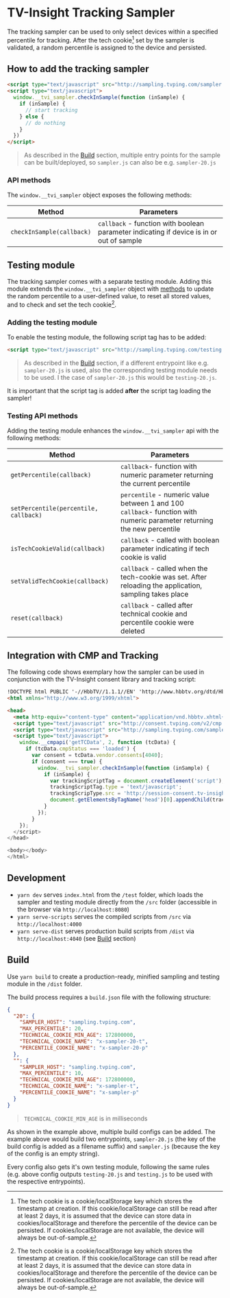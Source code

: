 # TV-Insight Tracking Sampler

The tracking sampler can be used to only select devices within a specified percentile for tracking. After the tech cookie[^1] set by the sampler is validated, a random percentile is assigned to the device and persisted.

## How to add the tracking sampler

```html
<script type="text/javascript" src="http://sampling.tvping.com/sampler.js"></script>
<script type="text/javascript">
  window.__tvi_sampler.checkInSample(function (inSample) {
    if (inSample) {
      // start tracking
    } else {
      // do nothing
    }
  })
</script>
```

> As described in the [Build](#build) section, multiple entry points for the sample can be built/deployed, so `sampler.js` can also be e.g. `sampler-20.js`

### API methods

The `window.__tvi_sampler` object exposes the following methods:

| Method | Parameters |
| ---    | ---        |
| `checkInSample(callback)` | `callback` - function with boolean parameter indicating if device is in or out of sample |

## Testing module

The tracking sampler comes with a separate testing module. Adding this module extends the `window.__tvi_sampler` object with [methods](#testing-api-methods) to update the random percentile to a user-defined value, to reset all stored values, and to check and set the tech cookie[^1].

### Adding the testing module

To enable the testing module, the following script tag has to be added:

```html
<script type="text/javascript" src="http://sampling.tvping.com/testing.js"></script>
```

> As described in the [Build](#build) section, if a different entrypoint like e.g. `sampler-20.js` is used, also the corresponding testing module needs to be used. I the case of `sampler-20.js` this would be `testing-20.js`.

It is important that the script tag is added **after** the script tag loading the sampler!

### Testing API methods

Adding the testing module enhances the `window.__tvi_sampler` api with the following methods:

| Method | Parameters |
| ---    | ---        |
| `getPercentile(callback)` | `callback`- function with numeric parameter returning the current percentile |
| `setPercentile(percentile, callback)` | `percentile` - numeric value between 1 and 100<br />`callback`- function with numeric parameter returning the new percentile |
| `isTechCookieValid(callback)`| `callback` - called with boolean parameter indicating if tech cookie is valid |
| `setValidTechCookie(callback)` | `callback` - called when the tech-cookie was set. After reloading the application, sampling takes place |
| `reset(callback)` | `callback` - called after technical cookie and percentile cookie were deleted |

## Integration with CMP and Tracking

The following code shows exemplary how the sampler can be used in conjunction with the TV-Insight consent library and tracking script:

```html
!DOCTYPE html PUBLIC '-//HbbTV//1.1.1//EN' 'http://www.hbbtv.org/dtd/HbbTV-1.1.1.dtd'>
<html xmlns="http://www.w3.org/1999/xhtml">

<head>
  <meta http-equiv="content-type" content="application/vnd.hbbtv.xhtml+xml; charset=utf-8">
  <script type="text/javascript" src="http://consent.tvping.com/v2/cmp.js?channelId=9999"></script>
  <script type="text/javascript" src="http://sampling.tvping.com/sampler.js"></script>
  <script type="text/javascript">
    window.__cmpapi('getTCData', 2, function (tcData) {
      if (tcData.cmpStatus === 'loaded') {
        var consent = tcData.vendor.consents[4040];
        if (consent === true) {
          window.__tvi_sampler.checkInSample(function (inSample) {
            if (inSample) {
              var trackingScriptTag = document.createElement('script');
              trackingScriptTag.type = 'text/javascript';
              trackingScripType.src = 'http://session-consent.tv-insight.com/9999/tracking.js?r=1&d=1&t=' + Date.now();
              document.getElementsByTagName('head')[0].appendChild(trackingScriptTag);
            }
          });
        }
    });
  </script>
</head>

<body></body>
</html>
```

## Development

- `yarn dev` serves `index.html` from the `/test` folder, which loads the sampler and testing module directly from the `/src` folder (accessible in the browser via `http://localhost:8080`)
- `yarn serve-scripts` serves the compiled scripts from `/src` via `http://localhost:4000`
- `yarn serve-dist` serves production build scripts from `/dist` via `http://localhost:4040` (see [Build](#build) section)

## Build

Use `yarn build` to create a production-ready, minified sampling and testing module in the `/dist` folder.

The build process requires a `build.json` file with the following structure:

```json
{
  "20": {
    "SAMPLER_HOST": "sampling.tvping.com",
    "MAX_PERCENTILE": 20,
    "TECHNICAL_COOKIE_MIN_AGE": 172800000,
    "TECHNICAL_COOKIE_NAME": "x-sampler-20-t",
    "PERCENTILE_COOKIE_NAME": "x-sampler-20-p"
  },
  "": {
    "SAMPLER_HOST": "sampling.tvping.com",
    "MAX_PERCENTILE": 10,
    "TECHNICAL_COOKIE_MIN_AGE": 172800000,
    "TECHNICAL_COOKIE_NAME": "x-sampler-t",
    "PERCENTILE_COOKIE_NAME": "x-sampler-p"
  }
}
```

> `TECHNICAL_COOKIE_MIN_AGE` is in milliseconds

As shown in the example above, multiple build configs can be added. The example above would build two entrypoints, `sampler-20.js` (the key of the build config is added as a filename suffix) and `sampler.js` (because the key of the config is an empty string).

Every config also gets it's own testing module, following the same rules (e.g. above config outputs `testing-20.js` and `testing.js` to be used with the respective entrypoints).

[^1]: The tech cookie is a cookie/localStorage key which stores the timestamp at creation. If this cookie/localStorage can still be read after at least 2 days, it is assumed that the device can store data in cookies/localStorage and therefore the percentile of the device can be persisted. If cookies/localStorage are not available, the device will always be out-of-sample.

